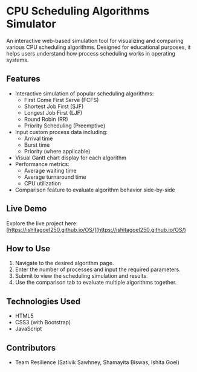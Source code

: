 # CPU Scheduling Algorithms Simulator
An interactive web-based simulation tool for visualizing and comparing various CPU scheduling algorithms. Designed for educational purposes, it helps users understand how process scheduling works in operating systems.

## Features

- Interactive simulation of popular scheduling algorithms:
  - First Come First Serve (FCFS)
  - Shortest Job First (SJF)
  - Longest Job First (LJF)
  - Round Robin (RR)
  - Priority Scheduling (Preemptive)
- Input custom process data including:
  - Arrival time
  - Burst time
  - Priority (where applicable)
- Visual Gantt chart display for each algorithm
- Performance metrics:
  - Average waiting time
  - Average turnaround time
  - CPU utilization
- Comparison feature to evaluate algorithm behavior side-by-side

## Live Demo

Explore the live project here:  
[https://ishitagoel250.github.io/OS/](https://ishitagoel250.github.io/OS/)

## How to Use

1. Navigate to the desired algorithm page.
2. Enter the number of processes and input the required parameters.
3. Submit to view the scheduling simulation and results.
4. Use the comparison tab to evaluate multiple algorithms together.

## Technologies Used

- HTML5
- CSS3 (with Bootstrap)
- JavaScript


## Contributors

- Team Resilience (Sativik Sawhney, Shamayita Biswas, Ishita Goel)
